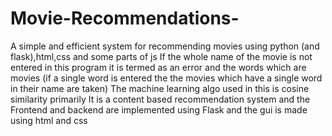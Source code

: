 # Movie-Recommendations-
A simple and efficient system for recommending movies using python (and flask),html,css and some parts of js 
 If the whole name of the movie is not entered in this program it is termed as an error and the words which are movies (if a single word is entered the the movies which have a single word in their name are taken) 
 The machine learning algo used in this is cosine similarity primarily 
 It is a content based recommendation system and the Frontend and backend are implemented using Flask and the gui is made using html and css

